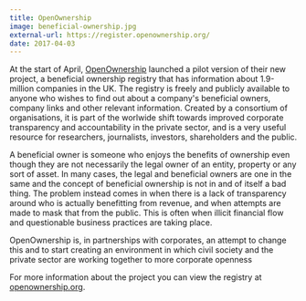 ```yaml
---
title: OpenOwnership
image: beneficial-ownership.jpg
external-url: https://register.openownership.org/
date: 2017-04-03
---
```

At the start of April, [OpenOwnership](http://openownership.org/) launched a pilot version of their new project, a beneficial ownership registry that has information about 1.9-million companies in the UK. The registry is freely and publicly available to anyone who wishes to find out about a company's beneficial owners, company links and other relevant information. 
Created by a consortium of organisations, it is part of the worlwide shift towards improved corporate transparency and accountability in the private sector, and is a very useful resource for researchers, journalists, investors, shareholders and the public. 

A beneficial owner is someone who enjoys the benefits of ownership even though they are not necessarily the legal owner of an entity, property or any sort of asset. In many cases, the legal and beneficial owners are one in the same and the concept of beneficial ownership is not in and of itself a bad thing. The problem instead comes in when there is a lack of transparency around who is actually benefitting from revenue, and when attempts are made to mask that from the public. This is often when illicit financial flow and questionable business practices are taking place.

OpenOwnership is, in partnerships with corporates, an attempt to change this and to start creating an environment in which civil society and the private sector are working together to more corporate openness

For more information about the project you can view the registry at [openownership.org](https://register.openownership.org/). 
